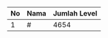 | No | Nama            | Jumlah Level |
|----|-----------------|--------------|
| 1  | #    |    4654        |
